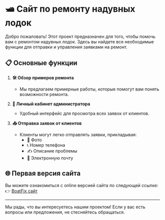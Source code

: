 # 🛥️ Сайт по ремонту надувных лодок

Добро пожаловать! Этот проект предназначен для того, чтобы помочь вам с ремонтом надувных лодок. Здесь вы найдете все необходимые функции для отправки и управления заявками на ремонт.

## 📋 Основные функции

1. **🛠️ Обзор примеров ремонта**
   - Мы предлагаем примерные работы, которые помогут вам понять возможности ремонта.

2. **👤 Личный кабинет администратора**
   - Удобный интерфейс для просмотра всех заявок от клиентов.

3. **📥 Отправка заявок от клиентов**
   - Клиенты могут легко отправлять заявки, прикладывая:
     - 📸 Фото
     - 📞 Номер телефона
     - ✍️ Описание проблемы
     - 📧 Электронную почту

## 🌐 Первая версия сайта

Вы можете ознакомиться с online версией сайта по следующей ссылке:  
👉 [BoatFix сайт](https://boatfixtomsk.web.app/)

---

Мы рады, что вы интересуетесь нашим проектом! Если у вас есть вопросы или предложения, не стесняйтесь обращаться.


